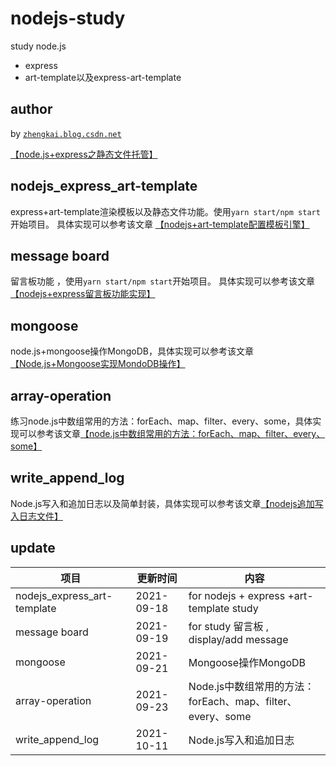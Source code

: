 # nodejs-study
study node.js
- express
- art-template以及express-art-template

author
----
by [`zhengkai.blog.csdn.net`](https://zhengkai.blog.csdn.net)


[【node.js+express之静态文件托管】](https://zhengkai.blog.csdn.net/article/details/120379741)

nodejs_express_art-template
----
express+art-template渲染模板以及静态文件功能。使用`yarn start/npm start`开始项目。 具体实现可以参考该文章 [【nodejs+art-template配置模板引擎】](https://zhengkai.blog.csdn.net/article/details/120378487)

message board 
----
留言板功能 ，使用`yarn start/npm start`开始项目。 具体实现可以参考该文章 [【nodejs+express留言板功能实现】](https://zhengkai.blog.csdn.net/article/details/120380820)

mongoose
----
node.js+mongoose操作MongoDB，具体实现可以参考该文章[【Node.js+Mongoose实现MondoDB操作】](https://blog.csdn.net/moshowgame/article/details/120385968)


array-operation
----
练习node.js中数组常用的方法：forEach、map、filter、every、some，具体实现可以参考该文章[【node.js中数组常用的方法：forEach、map、filter、every、some】](https://zhengkai.blog.csdn.net/article/details/120445222)

write_append_log
----
Node.js写入和追加日志以及简单封装，具体实现可以参考该文章[【nodejs追加写入日志文件】](https://zhengkai.blog.csdn.net/article/details/120695053)

update
----

项目     | 更新时间 | 内容
-------- | ----- | -----
nodejs_express_art-template| 2021-09-18|for nodejs + express +art-template study 
message board | 2021-09-19 |for study 留言板 , display/add message 
mongoose | 2021-09-21 |Mongoose操作MongoDB
array-operation | 2021-09-23 |Node.js中数组常用的方法：forEach、map、filter、every、some
write_append_log |2021-10-11|Node.js写入和追加日志